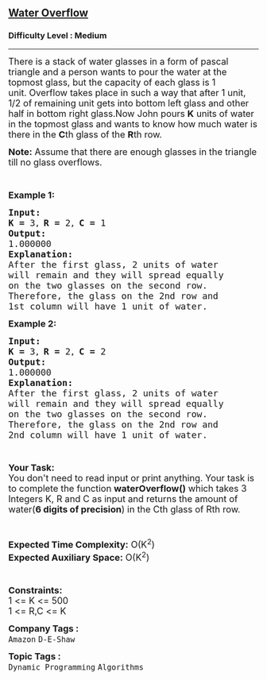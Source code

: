 <h2><a href="https://practice.geeksforgeeks.org/problems/champagne-overflow2636/1?utm_source=gfg&utm_medium=article&utm_campaign=bottom_sticky_on_article">Water Overflow</a></h2><h3>Difficulty Level : Medium</h3><hr><div class="problems_problem_content__Xm_eO"><p><span style="font-size: 18px;">There is a stack of water glasses in a form of pascal triangle and a person&nbsp;wants to pour the water at the topmost glass, but the capacity of each glass is 1 unit.&nbsp;Overflow takes place in such a way that after 1 unit, 1/2 of remaining unit gets into bottom left glass and other half in bottom right glass.Now John pours <strong>K</strong> units of water in the topmost glass and wants to know how much water is there in the <strong>C</strong>th glass of the <strong>R</strong>th row.</span></p>
<p><span style="font-size: 18px;"><strong>Note:</strong> Assume that there are enough glasses in the triangle till no glass overflows.</span></p>
<p>&nbsp;</p>
<p><span style="font-size: 18px;"><strong>Example 1:</strong></span></p>
<pre><span style="font-size: 18px;"><strong>Input:</strong></span>
<span style="font-size: 18px;"><strong>K = </strong>3</span><strong>, </strong><span style="font-size: 18px;"><strong>R = </strong>2</span><strong>, </strong><span style="font-size: 18px;"><strong>C = </strong>1</span>
<span style="font-size: 18px;"><strong>Output:</strong></span>
<span style="font-size: 18px;">1.000000</span>
<span style="font-size: 18px;"><strong>Explanation:</strong></span>
<span style="font-size: 18px;">After the first glass, 2 units of water
will remain and they will spread equally
on the two glasses on the second row.
Therefore, the glass on the 2nd row and
1st column will have 1 unit of water.</span></pre>
<p><span style="font-size: 18px;"><strong>Example 2:</strong></span></p>
<pre><span style="font-size: 18px;"><strong>Input:</strong></span>
<span style="font-size: 18px;"><strong>K = </strong>3</span><strong>, </strong><span style="font-size: 18px;"><strong>R = </strong>2</span><strong>, </strong><span style="font-size: 18px;"><strong>C = </strong>2</span>
<span style="font-size: 18px;"><strong>Output:</strong></span>
<span style="font-size: 18px;">1.000000</span>
<span style="font-size: 18px;"><strong>Explanation:</strong></span>
<span style="font-size: 18px;">After the first glass, 2 units of water
will remain and they will spread equally
on the two glasses on the second row.
Therefore, the glass on the 2nd row and
2nd column will have 1 unit of water.</span></pre>
<p>&nbsp;</p>
<p><span style="font-size: 18px;"><strong>Your Task:</strong><br>You don't need to read input or print anything. Your task is to complete the function <strong>waterOverflow()</strong> which takes 3 Integers K, R and C as input and returns the amount of water(<strong>6 digits of precision</strong>) in the Cth glass of Rth row.</span></p>
<p>&nbsp;</p>
<p><span style="font-size: 18px;"><strong>Expected Time Complexity:</strong> O(K<sup>2</sup>)<br><strong>Expected Auxiliary Space:</strong> O(K<sup>2</sup>)</span></p>
<p>&nbsp;</p>
<p><span style="font-size: 18px;"><strong>Constraints:</strong></span><br><span style="font-size: 18px;">1 &lt;= K &lt;= 500<br>1 &lt;= R,C &lt;= K</span></p></div><p><span style=font-size:18px><strong>Company Tags : </strong><br><code>Amazon</code>&nbsp;<code>D-E-Shaw</code>&nbsp;<br><p><span style=font-size:18px><strong>Topic Tags : </strong><br><code>Dynamic Programming</code>&nbsp;<code>Algorithms</code>&nbsp;